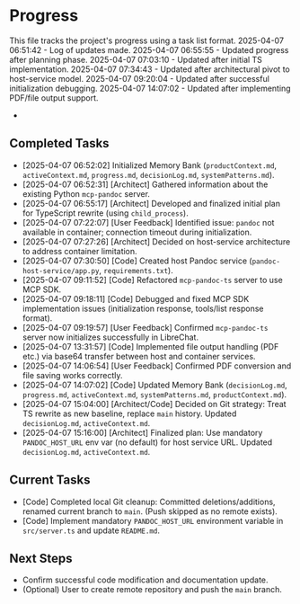 # Progress

This file tracks the project's progress using a task list format.
2025-04-07 06:51:42 - Log of updates made.
2025-04-07 06:55:55 - Updated progress after planning phase.
2025-04-07 07:03:10 - Updated after initial TS implementation.
2025-04-07 07:34:43 - Updated after architectural pivot to host-service model.
2025-04-07 09:20:04 - Updated after successful initialization debugging.
2025-04-07 14:07:02 - Updated after implementing PDF/file output support.

*

## Completed Tasks

*   [2025-04-07 06:52:02] Initialized Memory Bank (`productContext.md`, `activeContext.md`, `progress.md`, `decisionLog.md`, `systemPatterns.md`).
*   [2025-04-07 06:52:31] [Architect] Gathered information about the existing Python `mcp-pandoc` server.
*   [2025-04-07 06:55:17] [Architect] Developed and finalized initial plan for TypeScript rewrite (using `child_process`).
*   [2025-04-07 07:22:07] [User Feedback] Identified issue: `pandoc` not available in container; connection timeout during initialization.
*   [2025-04-07 07:27:26] [Architect] Decided on host-service architecture to address container limitation.
*   [2025-04-07 07:30:50] [Code] Created host Pandoc service (`pandoc-host-service/app.py`, `requirements.txt`).
*   [2025-04-07 09:11:52] [Code] Refactored `mcp-pandoc-ts` server to use MCP SDK.
*   [2025-04-07 09:18:11] [Code] Debugged and fixed MCP SDK implementation issues (initialization response, tools/list response format).
*   [2025-04-07 09:19:57] [User Feedback] Confirmed `mcp-pandoc-ts` server now initializes successfully in LibreChat.
*   [2025-04-07 13:31:57] [Code] Implemented file output handling (PDF etc.) via base64 transfer between host and container services.
*   [2025-04-07 14:06:54] [User Feedback] Confirmed PDF conversion and file saving works correctly.
*   [2025-04-07 14:07:02] [Code] Updated Memory Bank (`decisionLog.md`, `progress.md`, `activeContext.md`, `systemPatterns.md`, `productContext.md`).
*   [2025-04-07 15:04:00] [Architect/Code] Decided on Git strategy: Treat TS rewrite as new baseline, replace `main` history. Updated `decisionLog.md`, `activeContext.md`.
*   [2025-04-07 15:16:00] [Architect] Finalized plan: Use mandatory `PANDOC_HOST_URL` env var (no default) for host service URL. Updated `decisionLog.md`, `activeContext.md`.


## Current Tasks

*   [Code] Completed local Git cleanup: Committed deletions/additions, renamed current branch to `main`. (Push skipped as no remote exists).
*   [Code] Implement mandatory `PANDOC_HOST_URL` environment variable in `src/server.ts` and update `README.md`.

## Next Steps

*   Confirm successful code modification and documentation update.
*   (Optional) User to create remote repository and push the `main` branch.